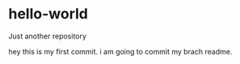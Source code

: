 # hello-world
Just another repository

hey this is my first commit.
i am going to commit my brach readme.
